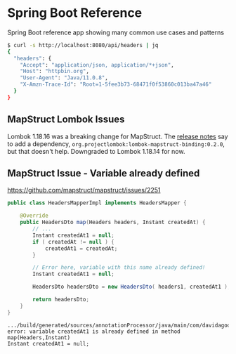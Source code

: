 # Spring Boot Reference

Spring Boot reference app showing many common use cases and patterns


```bash
$ curl -s http://localhost:8080/api/headers | jq
{
  "headers": {
    "Accept": "application/json, application/*+json",
    "Host": "httpbin.org",
    "User-Agent": "Java/11.0.8",
    "X-Amzn-Trace-Id": "Root=1-5fee3b73-68471f0f53860c013ba47a46"
  }
}
```

## MapStruct Lombok Issues
Lombok 1.18.16 was a breaking change for MapStruct. 
The [release notes](https://github.com/rzwitserloot/lombok/releases/tag/v1.18.16) say 
to add a dependency, `org.projectlombok:lombok-mapstruct-binding:0.2.0`, but that 
doesn't help. Downgraded to Lombok 1.18.14 for now.

## MapStruct Issue - Variable already defined

https://github.com/mapstruct/mapstruct/issues/2251

```java
public class HeadersMapperImpl implements HeadersMapper {

    @Override
    public HeadersDto map(Headers headers, Instant createdAt) {
        // ...
        Instant createdAt1 = null;
        if ( createdAt != null ) {
            createdAt1 = createdAt;
        }

        // Error here, variable with this name already defined!
        Instant createdAt1 = null;

        HeadersDto headersDto = new HeadersDto( headers1, createdAt1 );

        return headersDto;
    }
}
```

```text
.../build/generated/sources/annotationProcessor/java/main/com/davidagood/springbootreference/HeadersMapperImpl.java:53: 
error: variable createdAt1 is already defined in method map(Headers,Instant)
Instant createdAt1 = null;
```

